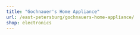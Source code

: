 ```yaml
---
title: "Gochnauer's Home Appliance"
url: /east-petersburg/gochnauers-home-appliance/
shop: electronics
---
```

